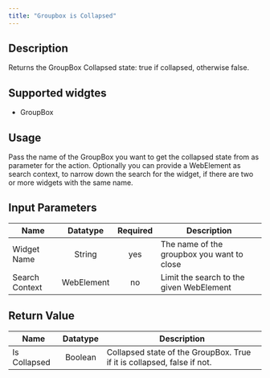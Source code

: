 ```yaml
---
title: "Groupbox is Collapsed"
---
```

## Description
Returns the GroupBox Collapsed state: true if collapsed, otherwise false.

## Supported widgtes
 + GroupBox

## Usage
Pass the name of the GroupBox you want to get the collapsed state from as parameter for the action.
Optionally you can provide a WebElement as search context, to narrow down the search for the widget, if there are two or more widgets with the same name.

## Input Parameters

Name | Datatype | Required | Description
---- |:--------:| :-------:|---------------
Widget Name | String | yes | The name of the groupbox you want to close
Search Context | WebElement | no | Limit the search to the given WebElement

## Return Value

Name | Datatype | Description
---- | :---------: | ---------------
Is Collapsed | Boolean | Collapsed state of the GroupBox. True if it is collapsed, false if not.
